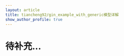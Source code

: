 ```yaml
---
layout: article
title: tiancheng92/gin_example_with_generic模型详解
show_author_profile: true
---
```


# 待补充...
